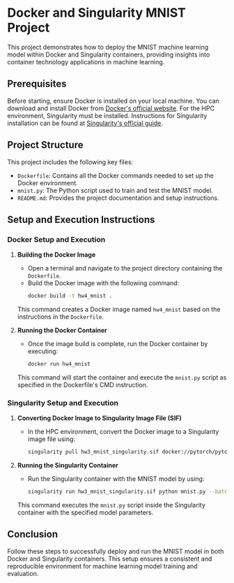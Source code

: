 # Docker and Singularity MNIST Project

This project demonstrates how to deploy the MNIST machine learning model within Docker and Singularity containers, providing insights into container technology applications in machine learning.

## Prerequisites

Before starting, ensure Docker is installed on your local machine. You can download and install Docker from [Docker's official website](https://docs.docker.com/get-docker/). For the HPC environment, Singularity must be installed. Instructions for Singularity installation can be found at [Singularity's official guide](https://sylabs.io/guides/3.0/user-guide/installation.html).

## Project Structure

This project includes the following key files:
- `Dockerfile`: Contains all the Docker commands needed to set up the Docker environment.
- `mnist.py`: The Python script used to train and test the MNIST model.
- `README.md`: Provides the project documentation and setup instructions.

## Setup and Execution Instructions

### Docker Setup and Execution

1. **Building the Docker Image**
   - Open a terminal and navigate to the project directory containing the `Dockerfile`.
   - Build the Docker image with the following command:
     ```bash
     docker build -t hw4_mnist .
     ```
   This command creates a Docker image named `hw4_mnist` based on the instructions in the `Dockerfile`.

2. **Running the Docker Container**
   - Once the image build is complete, run the Docker container by executing:
     ```bash
     docker run hw4_mnist
     ```
   This command will start the container and execute the `mnist.py` script as specified in the Dockerfile's CMD instruction.

### Singularity Setup and Execution

1. **Converting Docker Image to Singularity Image File (SIF)**
   - In the HPC environment, convert the Docker image to a Singularity image file using:
     ```bash
     singularity pull hw3_mnist_singularity.sif docker://pytorch/pytorch
     ```

2. **Running the Singularity Container**
   - Run the Singularity container with the MNIST model by using:
     ```bash
     singularity run hw3_mnist_singularity.sif python mnist.py --batch-size 32 --test-batch-size 32 --epochs 14
     ```
   This command executes the `mnist.py` script inside the Singularity container with the specified model parameters.

## Conclusion

Follow these steps to successfully deploy and run the MNIST model in both Docker and Singularity containers. This setup ensures a consistent and reproducible environment for machine learning model training and evaluation.

